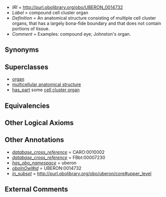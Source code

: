  * *IRI* = http://purl.obolibrary.org/obo/UBERON_0014732
 * *Label* = compound cell cluster organ
 * *Definition* = An anatomical structure consisting of multiple cell cluster organs, that has a largely bona-fide boundary and that does not contain portions of tissue.
 * *Comment* = Examples: compound eye; Johnston's organ.

## Synonyms


## Superclasses

 * [organ](../../UBERON/62/UBERON_0000062.md)
 * [multicellular anatomical structure](../../UBERON/00/UBERON_0010000.md)
 * [has_part](../../BFO/51/BFO_0000051.md) some [cell cluster organ](../../UBERON/01/UBERON_0010001.md)

## Equivalencies


## Other Logical Axioms


## Other Annotations

 * *[database_cross_reference](../../ef/oboInOwl#hasDbXref.md)* = CARO:0010002
 * *[database_cross_reference](../../ef/oboInOwl#hasDbXref.md)* = FBbt:00007230
 * *[has_obo_namespace](../../ce/oboInOwl#hasOBONamespace.md)* = uberon
 * *[oboInOwl#id](../../id/oboInOwl#id.md)* = UBERON:0014732
 * *[in_subset](../../et/oboInOwl#inSubset.md)* = http://purl.obolibrary.org/obo/uberon/core#upper_level

## External Comments

